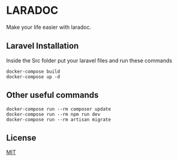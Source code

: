 # LARADOC

Make your life easier with laradoc.

## Laravel Installation

Inside the Src folder put your laravel files and run these commands

```docker
docker-compose build
docker-compose up -d
```

## Other useful commands

```docker
docker-compose run --rm composer update
docker-compose run --rm npm run dev
docker-compose run --rm artisan migrate
```

## License

[MIT](https://choosealicense.com/licenses/mit/)

```

```
